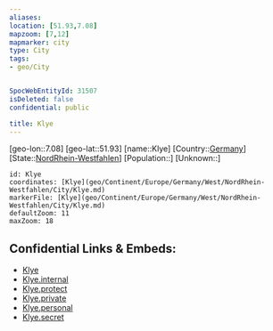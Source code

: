 ```yaml
---
aliases: 
location: [51.93,7.08]
mapzoom: [7,12] 
mapmarker: city 
type: City
tags:
- geo/City


SpocWebEntityId: 31507
isDeleted: false
confidential: public

title: Klye
---
```

[geo-lon::7.08]
[geo-lat::51.93]
[name::Klye]
[Country::[Germany](geo/Continent/Europe/Germany.md)]
[State::[NordRhein-Westfahlen](NordRhein-Westfahlen)]
[Population::]
[Unknown::]


```leaflet
id: Klye
coordinates: [Klye](geo/Continent/Europe/Germany/West/NordRhein-Westfahlen/City/Klye.md)
markerFile: [Klye](geo/Continent/Europe/Germany/West/NordRhein-Westfahlen/City/Klye.md)
defaultZoom: 11 
maxZoom: 18
```


## Confidential Links & Embeds: 
- [Klye](../../../../../../../../_public/geo/Continent/Europe/Germany/West/NordRhein-Westfahlen/City/Klye.md) 
- [Klye.internal](../../../../../../../../_internal/geo/Continent/Europe/Germany/West/NordRhein-Westfahlen/City/Klye.internal.md) 
- [Klye.protect](../../../../../../../../_protect/geo/Continent/Europe/Germany/West/NordRhein-Westfahlen/City/Klye.protect.md) 
- [Klye.private](../../../../../../../../_private/geo/Continent/Europe/Germany/West/NordRhein-Westfahlen/City/Klye.private.md) 
- [Klye.personal](../../../../../../../../_personal/geo/Continent/Europe/Germany/West/NordRhein-Westfahlen/City/Klye.personal.md) 
- [Klye.secret](../../../../../../../../_secret/geo/Continent/Europe/Germany/West/NordRhein-Westfahlen/City/Klye.secret.md) 
